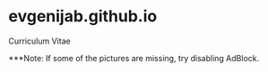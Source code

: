# evgenijab.github.io
Curriculum Vitae

***Note: If some of the pictures are missing, try disabling AdBlock.
